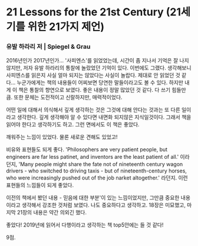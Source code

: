 # 21 Lessons for the 21st Century (21세기를 위한 21가지 제언)

### 유발 하라리 저 | Spiegel & Grau 

2016년인가 2017년인가... '사피엔스'를 읽었었는데, 시간이 좀 지나서 기억은 잘 나지 않지만, 저자 유발 하라리의 통찰에 놀랐었던 기억이 있다. 이번에도 그랬다. 생각해보니 사피엔스를 읽은지 사실 얼마 되지는 않았다는 사실이 놀랍다. 제대로 안 읽었던 것 같다... 누군가에게는 책의 내용들이 어찌보면 당연한 말들이라고도 볼 수 있다. 하지만 내게 이 책은 통찰의 향연으로 보였다. 좋은 내용이 정말 많았던 것 같다. 다 쓰기 힘들만큼. 또한 문체는 도전적이고 신랄하지만, 매력적이었다.

어떤 일에 대해서 의식해서 깊게 생각하는 것은 그것에 대해 안다는 것과는 또 다른 일이라고 생각한다. 깊게 생각해야 알 수 있다면 내면화 되지않은 지식일것이다. 그래서 책을 읽어야 한다고 생각하기도 하고. 그런 면에서도 이 책은 좋았다.

깨워주는 느낌이 있었다. 물론 새로운 견해도 있었고!

비유와 표현들도 되게 좋다. 'Philosophers are very patient people, but engineers are far less patinet, and inventors are the least patient of all.' 이라던지, 'Many people might share the fate not of nineteenth century wagon drivers - who switched to driving taxis - but of nineteenth-century horses, who were increasingly pushed out of the job narket altogether.' 라던지. 이런 표현들의 느낌들이 되게 좋았다.

이전의 책에서 봤던 내용 - 믿음에 대한 부분'이 있는 느낌이었지만, 그만큼 중요한 내용이라고 생각해서 강조한 것처럼 보였다. 나도 중요하다고 생각하고. 18장은 미묘했고, 마지막 21장의 내용은 약간 의외긴 했다.

좋았다! 2019년에 읽어서 다행이라고 생각하는 책 top5안에는 들 것 같다!

9점.
